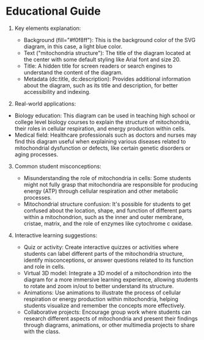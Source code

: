 # Educational Guide
1. Key elements explanation:
   - Background (fill="#f0f8ff"): This is the background color of the SVG diagram, in this case, a light blue color.
   - Text ("mitochondria structure"): The title of the diagram located at the center with some default styling like Arial font and size 20.
   - Title: A hidden title for screen readers or search engines to understand the content of the diagram.
   - Metadata (dc:title, dc:description): Provides additional information about the diagram, such as its title and description, for better accessibility and indexing.

2. Real-world applications:
  - Biology education: This diagram can be used in teaching high school or college level biology courses to explain the structure of mitochondria, their roles in cellular respiration, and energy production within cells.
  - Medical field: Healthcare professionals such as doctors and nurses may find this diagram useful when explaining various diseases related to mitochondrial dysfunction or defects, like certain genetic disorders or aging processes.

3. Common student misconceptions:
   - Misunderstanding the role of mitochondria in cells: Some students might not fully grasp that mitochondria are responsible for producing energy (ATP) through cellular respiration and other metabolic processes.
   - Mitochondrial structure confusion: It's possible for students to get confused about the location, shape, and function of different parts within a mitochondrion, such as the inner and outer membrane, cristae, matrix, and the role of enzymes like cytochrome c oxidase.

4. Interactive learning suggestions:
   - Quiz or activity: Create interactive quizzes or activities where students can label different parts of the mitochondria structure, identify misconceptions, or answer questions related to its function and role in cells.
   - Virtual 3D model: Integrate a 3D model of a mitochondrion into the diagram for a more immersive learning experience, allowing students to rotate and zoom in/out to better understand its structure.
   - Animations: Use animations to illustrate the process of cellular respiration or energy production within mitochondria, helping students visualize and remember the concepts more effectively.
   - Collaborative projects: Encourage group work where students can research different aspects of mitochondria and present their findings through diagrams, animations, or other multimedia projects to share with the class.